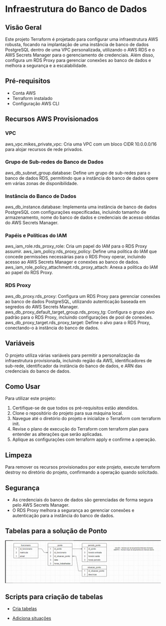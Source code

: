 # Infraestrutura do Banco de Dados

## Visão Geral

Este projeto Terraform é projetado para configurar uma infraestrutura AWS robusta, focando na implantação de uma instância de banco de dados PostgreSQL dentro de uma VPC personalizada, utilizando o AWS RDS e o AWS Secrets Manager para o gerenciamento de credenciais. Além disso, configura um RDS Proxy para gerenciar conexões ao banco de dados e melhora a segurança e a escalabilidade.

## Pré-requisitos

- Conta AWS
- Terraform instalado
- Configuração AWS CLI

## Recursos AWS Provisionados

### VPC

aws_vpc.mikes_private_vpc: Cria uma VPC com um bloco CIDR 10.0.0.0/16 para alojar recursos de rede privados.

### Grupo de Sub-redes do Banco de Dados

aws_db_subnet_group.database: Define um grupo de sub-redes para o banco de dados RDS, permitindo que a instância do banco de dados opere em várias zonas de disponibilidade.

### Instância do Banco de Dados

aws_db_instance.database: Implementa uma instância de banco de dados PostgreSQL com configurações especificadas, incluindo tamanho de armazenamento, nome do banco de dados e credenciais de acesso obtidas do AWS Secrets Manager.

### Papéis e Políticas do IAM

aws_iam_role.rds_proxy_role: Cria um papel do IAM para o RDS Proxy assumir.
aws_iam_policy.rds_proxy_policy: Define uma política do IAM que concede permissões necessárias para o RDS Proxy operar, incluindo acesso ao AWS Secrets Manager e conexões ao banco de dados.
aws_iam_role_policy_attachment.rds_proxy_attach: Anexa a política do IAM ao papel do RDS Proxy.

### RDS Proxy

aws_db_proxy.rds_proxy: Configura um RDS Proxy para gerenciar conexões ao banco de dados PostgreSQL, utilizando autenticação baseada em segredos do AWS Secrets Manager.
aws_db_proxy_default_target_group.rds_proxy_tg: Configura o grupo alvo padrão para o RDS Proxy, incluindo configurações de pool de conexões.
aws_db_proxy_target.rds_proxy_target: Define o alvo para o RDS Proxy, conectando-o à instância do banco de dados.

## Variáveis

O projeto utiliza várias variáveis para permitir a personalização da infraestrutura provisionada, incluindo região da AWS, identificadores de sub-rede, identificador da instância do banco de dados, e ARN das credenciais do banco de dados.

## Como Usar

Para utilizar este projeto:

1. Certifique-se de que todos os pré-requisitos estão atendidos.
2. Clone o repositório do projeto para sua máquina local.
3. Navegue até o diretório do projeto e inicialize o Terraform com terraform init.
4. Revise o plano de execução do Terraform com terraform plan para entender as alterações que serão aplicadas.
5. Aplique as configurações com terraform apply e confirme a operação.

## Limpeza

Para remover os recursos provisionados por este projeto, execute terraform destroy no diretório do projeto, confirmando a operação quando solicitado.

## Segurança

- As credenciais do banco de dados são gerenciadas de forma segura pelo AWS Secrets Manager.
- O RDS Proxy melhora a segurança ao gerenciar conexões e autenticação para a instância do banco de dados.

## Tabelas para a solução de Ponto
![Tabelas](doc/banco-de-dados.png)

## Scripts para criação de tabelas

- [Cria tabelas](/sql/cria-tabelas.sql)

- [Adiciona situações](/sql/insere-situacoes.sql)
